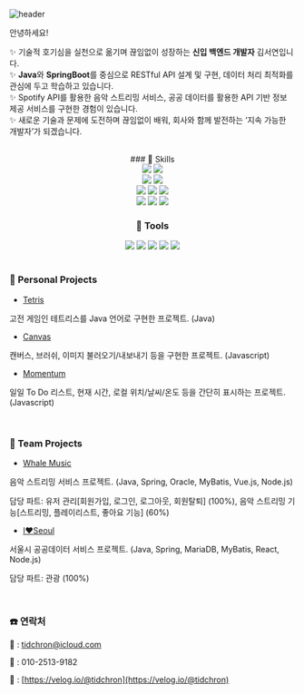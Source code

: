 ![header](https://capsule-render.vercel.app/api?type=Waving&color=auto&height=260&section=header&text=Welcome!&fontSize=70&fontAlignY=32&desc=Seoyeon's%20profile)


안녕하세요!

✨ 기술적 호기심을 실천으로 옮기며 끊임없이 성장하는 **신입 백엔드 개발자** 김서연입니다.<br>
✨ **Java**와 **SpringBoot**를 중심으로 RESTful API 설계 및 구현, 데이터 처리 최적화를 관심에 두고 학습하고 있습니다.<br>
✨ Spotify API를 활용한 음악 스트리밍 서비스, 공공 데이터를 활용한 API 기반 정보 제공 서비스를 구현한 경험이 있습니다.<br>
✨ 새로운 기술과 문제에 도전하며 끊임없이 배워, 회사와 함께 발전하는 ‘지속 가능한 개발자’가 되겠습니다.

</br>
<center>
  ### 💪 Skills
  <div >
    <img src="https://img.shields.io/badge/Java-ED8B00?style=for-the-badge&logo=openjdk&logoColor=white">
    <img src="https://img.shields.io/badge/Spring-6DB33F?style=for-the-badge&logo=spring&logoColor=white">
    <br>
    <img src="https://img.shields.io/badge/Node.js-43853D?style=for-the-badge&logo=node.js&logoColor=white">
    <img src="https://img.shields.io/badge/Vue.js-35495E?style=for-the-badge&logo=vue.js&logoColor=4FC08D">
    <br>
    <img src="https://img.shields.io/badge/MySQL-00000F?style=for-the-badge&logo=mysql&logoColor=white">
    <img src="https://img.shields.io/badge/Oracle-F80000?style=for-the-badge&logo=Oracle&logoColor=white">
    <img src="https://img.shields.io/badge/MongoDB-4EA94B?style=for-the-badge&logo=mongodb&logoColor=white">   
    <br>
    <img src="https://img.shields.io/badge/HTML5-E34F26?style=for-the-badge&logo=html5&logoColor=white">
    <img src="https://img.shields.io/badge/CSS3-1572B6?style=for-the-badge&logo=css3&logoColor=white">
    <img src="https://img.shields.io/badge/JavaScript-F7DF1E?style=for-the-badge&logo=JavaScript&logoColor=white">
  </div>

### 🔧 Tools
  <div >
    <img src="https://img.shields.io/badge/IntelliJ_IDEA-000000.svg?style=for-the-badge&logo=intellij-idea&logoColor=white"/>
    <img src="https://img.shields.io/badge/Visual_Studio_Code-0078D4?style=for-the-badge&logo=visual%20studio%20code&logoColor=white">
    <img src="https://img.shields.io/badge/Adobe%20Illustrator-FF9A00?style=for-the-badge&logo=adobe%20illustrator&logoColor=white"/>
    <img src="https://img.shields.io/badge/Adobe%20Photoshop-31A8FF?style=for-the-badge&logo=Adobe%20Photoshop&logoColor=black"/>
    <img src="https://img.shields.io/badge/Figma-F24E1E?style=for-the-badge&logo=figma&logoColor=white"/>
  </div>
</center> 

  
</br>

### 📖 Personal Projects
- [Tetris](https://github.com/tidchron/tetris)

고전 게임인 테트리스를 Java 언어로 구현한 프로젝트. (Java)

- [Canvas](https://github.com/oz528/canvas)

캔버스, 브러쉬, 이미지 불러오기/내보내기 등을 구현한 프로젝트. (Javascript)

- [Momentum](https://github.com/oz528/momentum)

일일 To Do 리스트, 현재 시간, 로컬 위치/날씨/온도 등을 간단히 표시하는 프로젝트. (Javascript)

</br>

### 👥 Team Projects

- [Whale Music](https://github.com/75socket-yap/WhaleMusic)

음악 스트리밍 서비스 프로젝트. (Java, Spring, Oracle, MyBatis, Vue.js, Node.js)

담당 파트: 유저 관리[회원가입, 로그인, 로그아웃, 회원탈퇴] (100%), 음악 스트리밍 기능[스트리밍, 플레이리스트, 좋아요 기능] (60%)

- [I❤️Seoul](https://github.com/75socket-yap/ILoveSeoul)

서울시 공공데이터 서비스 프로젝트. (Java, Spring, MariaDB, MyBatis, React, Node.js)

담당 파트: 관광 (100%)

</br>

### ☎️ 연락처
📧 : tidchron@icloud.com

📱 : 010-2513-9182

🌱 : [https://velog.io/@tidchron](https://velog.io/@tidchron)
  

  
  
  
<!--
**oz528/oz528** is a ✨ _special_ ✨ repository because its `README.md` (this file) appears on your GitHub profile.

Here are some ideas to get you started:

- 🔭 I’m currently working on ...
- 🌱 I’m currently learning ...
- 👯 I’m looking to collaborate on ...
- 🤔 I’m looking for help with ...
- 💬 Ask me about ...
- 📫 How to reach me: ...
- 😄 Pronouns: ...
- ⚡ Fun fact: ...
-->
